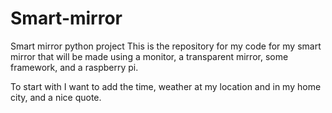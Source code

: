 # Smart-mirror
Smart mirror python project
This is the repository for my code for my smart mirror that will be made using a monitor, a transparent mirror, some framework, and a raspberry pi.

To start with I want to add the time, weather at my location and in my home city, and a nice quote.
